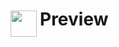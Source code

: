 
<h1>
	<img src="~/icon.svg" style="float: left; width: 42px; margin: 3px 5px 0 0;">
	Preview
</h1>

